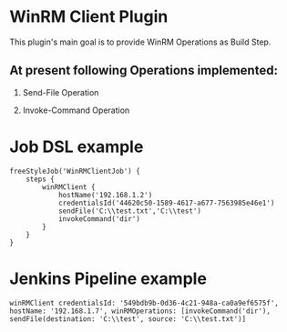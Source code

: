 WinRM Client Plugin
==============
This plugin's main goal is to provide WinRM Operations as Build Step.

At present following Operations implemented:
---
  1) Send-File Operation
  
  2) Invoke-Command Operation
  
# Job DSL example
    freeStyleJob('WinRMClientJob') {
        steps {
            winRMClient {
                hostName('192.168.1.2')
                credentialsId('44620c50-1589-4617-a677-7563985e46e1')
                sendFile('C:\\test.txt','C:\\test')
                invokeCommand('dir')
            }
        }
    }
# Jenkins Pipeline example
    winRMClient credentialsId: '549bdb9b-0d36-4c21-948a-ca0a9ef6575f', hostName: '192.168.1.7', winRMOperations: [invokeCommand('dir'), sendFile(destination: 'C:\\test', source: 'C:\\test.txt')]
